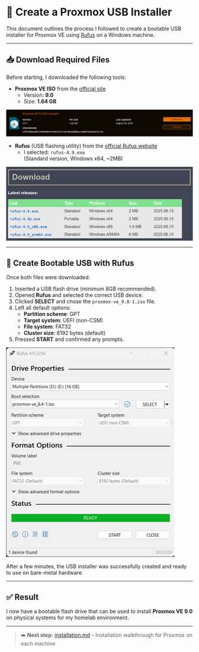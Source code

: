 # 💾 Create a Proxmox USB Installer

This document outlines the process I followed to create a bootable USB installer for Proxmox VE using [Rufus](https://rufus.ie/en/) on a Windows machine.

---

## 📥 Download Required Files

Before starting, I downloaded the following tools:

- **Proxmox VE ISO** from the [official site](https://www.proxmox.com/en/downloads)
  - Version: **9.0**
  - Size: **1.64 GB**

![Proxmox ISO](../images/rufus/rufus-proxmox.png)

- **Rufus** (USB flashing utility) from the [official Rufus website](https://rufus.ie/en/)
  - I selected: `rufus-4.9.exe`  
    (Standard version, Windows x64, ~2MB)

![Rufus download](../images/rufus/rufus-download.png)

---

## 🔧 Create Bootable USB with Rufus

Once both files were downloaded:

1. Inserted a USB flash drive (minimum 8GB recommended).
2. Opened **Rufus** and selected the correct USB device.
3. Clicked **SELECT** and chose the `proxmox-ve_9.0-1.iso` file.
4. Left all default options:
   - **Partition scheme**: GPT
   - **Target system**: UEFI (non-CSM)
   - **File system**: FAT32
   - **Cluster size**: 8192 bytes (default)
5. Pressed **START** and confirmed any prompts.

![Rufus setup](../images/rufus/rufus-installer.png)

After a few minutes, the USB installer was successfully created and ready to use on bare-metal hardware.

---

## ✅ Result

I now have a bootable flash drive that can be used to install **Proxmox VE 9.0** on physical systems for my homelab environment.

---

> ➡️ **Next step:** [installation.md](installation.md) – Installation walkthrough for Proxmox on each machine
